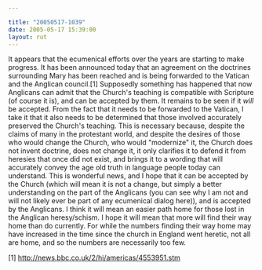 ```yaml
---

title: "20050517-1039"
date: 2005-05-17 15:39:00
layout: rut
---
```


<p>It appears that the ecumenical efforts over the years are starting
to make progress.  It has been announced today that an agreement
on the doctrines surrounding Mary has been reached and is being
forwarded to the Vatican and the Anglican council.[1] Supposedly
something has happened that now Anglicans can admit that the Church's
teaching is compatible with Scripture (of course it is), and can
be accepted by them.  It remains to be seen if it <em>will</em>
be accepted.  From the fact that it needs to be forwarded to the
Vatican, I take it that it also needs to be determined that those
involved accurately preserved the Church's teaching.  This is
necessary because, despite the claims of many in the protestant
world, and despite the desires of those who would change the Church,
who would "modernize" it, the Church does not invent doctrine, does
not change it, it only clarifies it to defend it from heresies that
once did not exist, and brings it to a wording that will accurately
convey the age old truth in language people today can understand.
This is wonderful news, and I hope that it can be accepted by the
Church (which will mean it is not a change, but simply a better
understanding on the part of the Anglicans (you can see why I am not
and will not likely ever be part of any ecumenical dialog here)),
and is accepted by the Anglicans.  I think it will mean an easier
path home for those lost in the Anglican heresy/schism.  I hope it
will mean that more will find their way home than do currently.
For while the numbers finding their way home may have increased in
the time since the church in England went heretic, not all are home,
and so the numbers are necessarily too few.</p>

[1] http://news.bbc.co.uk/2/hi/americas/4553951.stm

